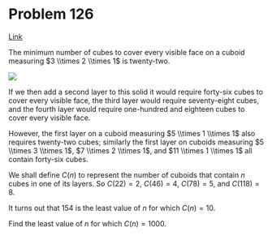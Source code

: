 # Problem 126

[Link](https://projecteuler.net/problem=126)

The minimum number of cubes to cover every visible face on a cuboid measuring $3 \\times 2 \\times 1$ is twenty-two.

![](resources/images/0126.png?1678992052)  

If we then add a second layer to this solid it would require forty-six cubes to cover every visible face, the third layer would require seventy-eight cubes, and the fourth layer would require one-hundred and eighteen cubes to cover every visible face.

However, the first layer on a cuboid measuring $5 \\times 1 \\times 1$ also requires twenty-two cubes; similarly the first layer on cuboids measuring $5 \\times 3 \\times 1$, $7 \\times 2 \\times 1$, and $11 \\times 1 \\times 1$ all contain forty-six cubes.

We shall define $C(n)$ to represent the number of cuboids that contain $n$ cubes in one of its layers. So $C(22) = 2$, $C(46) = 4$, $C(78) = 5$, and $C(118) = 8$.

It turns out that $154$ is the least value of $n$ for which $C(n) = 10$.

Find the least value of $n$ for which $C(n) = 1000$.